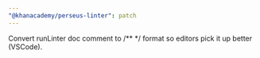 ```yaml
---
"@khanacademy/perseus-linter": patch
---
```


Convert runLinter doc comment to /\*\* \*/ format so editors pick it up better (VSCode).
